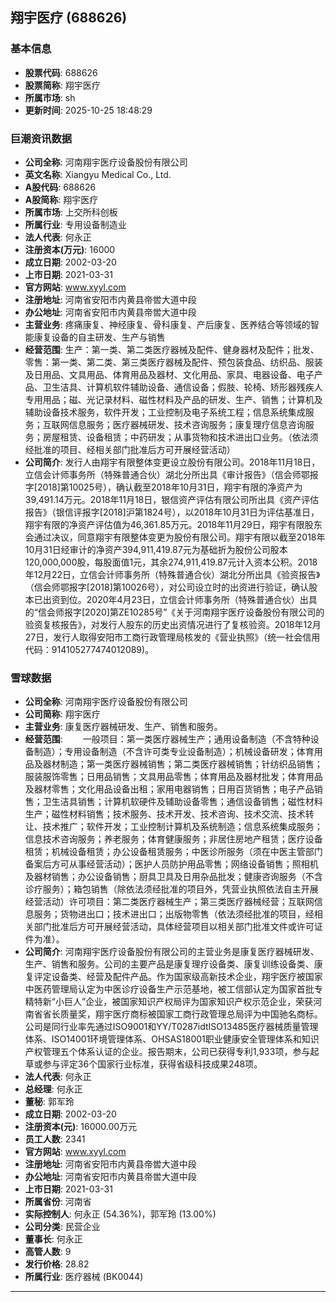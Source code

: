## 翔宇医疗 (688626)

### 基本信息

- **股票代码**: 688626
- **股票简称**: 翔宇医疗
- **所属市场**: sh
- **更新时间**: 2025-10-25 18:48:29

### 巨潮资讯数据

- **公司全称**: 河南翔宇医疗设备股份有限公司
- **英文名称**: Xiangyu Medical Co., Ltd.
- **A股代码**: 688626
- **A股简称**: 翔宇医疗
- **所属市场**: 上交所科创板
- **所属行业**: 专用设备制造业
- **法人代表**: 何永正
- **注册资本(万元)**: 16000
- **成立日期**: 2002-03-20
- **上市日期**: 2021-03-31
- **官方网站**: www.xyyl.com
- **注册地址**: 河南省安阳市内黄县帝喾大道中段
- **办公地址**: 河南省安阳市内黄县帝喾大道中段
- **主营业务**: 疼痛康复、神经康复、骨科康复、产后康复、医养结合等领域的智能康复设备的自主研发、生产与销售
- **经营范围**: 生产：第一类、第二类医疗器械及配件、健身器材及配件；批发、零售：第一类、第二类、第三类医疗器械及配件、预包装食品、纺织品、服装及日用品、文具用品、体育用品及器材、文化用品、家具、电器设备、电子产品、卫生洁具、计算机软件辅助设备、通信设备；假肢、轮椅、矫形器残疾人专用用品；磁、光记录材料、磁性材料及产品的研发、生产、销售；计算机及辅助设备技术服务，软件开发；工业控制及电子系统工程；信息系统集成服务；互联网信息服务；医疗器械研发、技术咨询服务；康复理疗信息咨询服务；房屋租赁、设备租赁；中药研发；从事货物和技术进出口业务。（依法须经批准的项目、经相关部门批准后方可开展经营活动）
- **公司简介**: 发行人由翔宇有限整体变更设立股份有限公司。2018年11月18日，立信会计师事务所（特殊普通合伙）湖北分所出具《审计报告》（信会师鄂报字[2018]第10025号），确认截至2018年10月31日，翔宇有限的净资产为39,491.14万元。2018年11月18日，银信资产评估有限公司所出具《资产评估报告》（银信评报字[2018]沪第1824号），以2018年10月31日为评估基准日，翔宇有限的净资产评估值为46,361.85万元。2018年11月29日，翔宇有限股东会通过决议，同意翔宇有限整体变更为股份有限公司。翔宇有限以截至2018年10月31日经审计的净资产394,911,419.87元为基础折为股份公司股本120,000,000股，每股面值1元，其余274,911,419.87元计入资本公积。2018年12月22日，立信会计师事务所（特殊普通合伙）湖北分所出具《验资报告》（信会师鄂报字[2018]第10026号），对公司设立时的出资进行验证，确认股本已出资到位。2020年4月23日，立信会计师事务所（特殊普通合伙）出具的“信会师报字[2020]第ZE10285号”《关于河南翔宇医疗设备股份有限公司的验资复核报告》，对发行人股东的历史出资情况进行了复核验资。2018年12月27日，发行人取得安阳市工商行政管理局核发的《营业执照》（统一社会信用代码：914105277474012089)。

### 雪球数据

- **公司全称**: 河南翔宇医疗设备股份有限公司
- **公司简称**: 翔宇医疗
- **主营业务**: 康复医疗器械研发、生产、销售和服务。
- **经营范围**: 　　一般项目：第一类医疗器械生产；通用设备制造（不含特种设备制造）；专用设备制造（不含许可类专业设备制造）；机械设备研发；体育用品及器材制造；第一类医疗器械销售；第二类医疗器械销售；针纺织品销售；服装服饰零售；日用品销售；文具用品零售；体育用品及器材批发；体育用品及器材零售；文化用品设备出租；家用电器销售；日用百货销售；电子产品销售；卫生洁具销售；计算机软硬件及辅助设备零售；通信设备销售；磁性材料生产；磁性材料销售；技术服务、技术开发、技术咨询、技术交流、技术转让、技术推广；软件开发；工业控制计算机及系统制造；信息系统集成服务；信息技术咨询服务；养老服务；体育健康服务；非居住房地产租赁；医疗设备租赁；机械设备租赁；办公设备租赁服务；中医诊所服务（须在中医主管部门备案后方可从事经营活动）；医护人员防护用品零售；网络设备销售；照相机及器材销售；办公设备销售；厨具卫具及日用杂品批发；健康咨询服务（不含诊疗服务）；箱包销售（除依法须经批准的项目外，凭营业执照依法自主开展经营活动）许可项目：第二类医疗器械生产；第三类医疗器械经营；互联网信息服务；货物进出口；技术进出口；出版物零售（依法须经批准的项目，经相关部门批准后方可开展经营活动，具体经营项目以相关部门批准文件或许可证件为准）。
- **公司简介**: 河南翔宇医疗设备股份有限公司的主营业务是康复医疗器械研发、生产、销售和服务。公司的主要产品是康复理疗设备类、康复训练设备类、康复评定设备类、经营及配件产品。作为国家级高新技术企业，翔宇医疗被国家中医药管理局认定为中医诊疗设备生产示范基地，被工信部认定为国家首批专精特新“小巨人”企业，被国家知识产权局评为国家知识产权示范企业，荣获河南省省长质量奖，翔宇医疗商标被国家工商行政管理总局评为中国驰名商标。公司是同行业率先通过ISO9001和YY/T0287idtISO13485医疗器械质量管理体系、ISO14001环境管理体系、OHSAS18001职业健康安全管理体系和知识产权管理五个体系认证的企业。报告期末，公司已获得专利1,933项，参与起草或参与评定36个国家行业标准，获得省级科技成果248项。
- **法人代表**: 何永正
- **总经理**: 何永正
- **董秘**: 郭军玲
- **成立日期**: 2002-03-20
- **注册资本(元)**: 16000.00万元
- **员工人数**: 2341
- **官方网站**: www.xyyl.com
- **注册地址**: 河南省安阳市内黄县帝喾大道中段
- **办公地址**: 河南省安阳市内黄县帝喾大道中段
- **上市日期**: 2021-03-31
- **所属省份**: 河南省
- **实际控制人**: 何永正 (54.36%)，郭军玲 (13.00%)
- **公司分类**: 民营企业
- **董事长**: 何永正
- **高管人数**: 9
- **发行价格**: 28.82
- **所属行业**: 医疗器械 (BK0044)

---